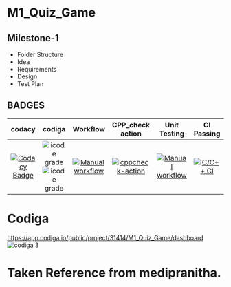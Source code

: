 # M1_Quiz_Game
## Milestone-1
 * Folder Structure
 * Idea
 * Requirements
 * Design
 * Test Plan

 


## BADGES

|  codacy  |  codiga  |  Workflow  |  CPP_check action  |  Unit Testing  | CI Passing |
|:--------:|:--------:|:----------:|:------------------:|:--------------:|:----------:|
| [![Codacy Badge](https://app.codacy.com/project/badge/Grade/1a2a97829e584ea297bb536b182ab705)](https://www.codacy.com/gh/SudheeraDasari/M1_Quiz_Game/dashboard?utm_source=github.com&amp;utm_medium=referral&amp;utm_content=SudheeraDasari/M1_Quiz_Game&amp;utm_campaign=Badge_Grade)  |   ![icode grade](https://api.codiga.io/project/31414/status/svg) ![icode grade](https://api.codiga.io/project/31414/score/svg) |  [![Manual workflow](https://github.com/SudheeraDasari/M1_Quiz_Game/actions/workflows/manual.yml/badge.svg?branch=main)](https://github.com/SudheeraDasari/M1_Quiz_Game/actions/workflows/manual.yml) | [![cppcheck-action](https://github.com/SudheeraDasari/M1_Quiz_Game/actions/workflows/Static-cpp.yml/badge.svg)](https://github.com/SudheeraDasari/M1_Quiz_Game/actions/workflows/Static-cpp.yml) | [![Manual workflow](https://github.com/SudheeraDasari/M1_Quiz_Game/actions/workflows/manual.yml/badge.svg)](https://github.com/SudheeraDasari/M1_Quiz_Game/actions/workflows/manual.yml) | [![C/C++ CI](https://github.com/SudheeraDasari/M1_Quiz_Game/actions/workflows/c-cpp2.yml/badge.svg)](https://github.com/SudheeraDasari/M1_Quiz_Game/actions/workflows/c-cpp2.yml) |




# Codiga

https://app.codiga.io/public/project/31414/M1_Quiz_Game/dashboard
![codiga 3](https://user-images.githubusercontent.com/87614111/154824683-28de3422-2afd-4925-9a60-765ca4000b33.PNG)

# Taken Reference from medipranitha.
